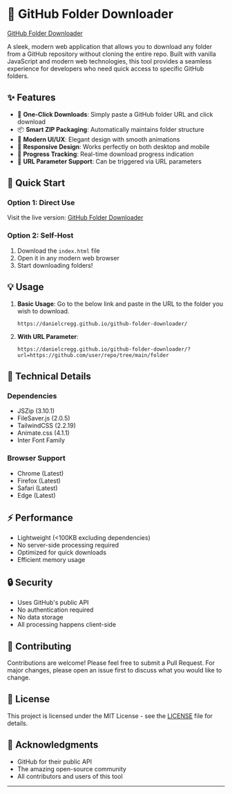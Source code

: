 # 📂 GitHub Folder Downloader

[GitHub Folder Downloader](https://danielcregg.github.io/github-folder-downloader)

A sleek, modern web application that allows you to download any folder from a GitHub repository without cloning the entire repo. Built with vanilla JavaScript and modern web technologies, this tool provides a seamless experience for developers who need quick access to specific GitHub folders.

## ✨ Features

- 🚀 **One-Click Downloads**: Simply paste a GitHub folder URL and click download
- 📦 **Smart ZIP Packaging**: Automatically maintains folder structure
- 🎨 **Modern UI/UX**: Elegant design with smooth animations
- 📱 **Responsive Design**: Works perfectly on both desktop and mobile
- 🔄 **Progress Tracking**: Real-time download progress indication
- 🔗 **URL Parameter Support**: Can be triggered via URL parameters

## 🚀 Quick Start

### Option 1: Direct Use
Visit the live version: [GitHub Folder Downloader](https://danielcregg.github.io/github-folder-downloader)

### Option 2: Self-Host
1. Download the `index.html` file
2. Open it in any modern web browser
3. Start downloading folders!

## 💡 Usage

1. **Basic Usage**:
   Go to the below link and paste in the URL to the folder you wish to download.
   ```
   https://danielcregg.github.io/github-folder-downloader/
   ```

3. **With URL Parameter**:
   ```
   https://danielcregg.github.io/github-folder-downloader/?url=https://github.com/user/repo/tree/main/folder
   ```

## 🔧 Technical Details

### Dependencies
- JSZip (3.10.1)
- FileSaver.js (2.0.5)
- TailwindCSS (2.2.19)
- Animate.css (4.1.1)
- Inter Font Family

### Browser Support
- Chrome (Latest)
- Firefox (Latest)
- Safari (Latest)
- Edge (Latest)

## ⚡️ Performance

- Lightweight (<100KB excluding dependencies)
- No server-side processing required
- Optimized for quick downloads
- Efficient memory usage

## 🔒 Security

- Uses GitHub's public API
- No authentication required
- No data storage
- All processing happens client-side

## 🤝 Contributing

Contributions are welcome! Please feel free to submit a Pull Request. For major changes, please open an issue first to discuss what you would like to change.

## 📄 License

This project is licensed under the MIT License - see the [LICENSE](LICENSE) file for details.

## 💖 Acknowledgments

- GitHub for their public API
- The amazing open-source community
- All contributors and users of this tool

---
